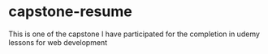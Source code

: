 # capstone-resume
This is one of the capstone I have participated for the completion in udemy lessons for web development

